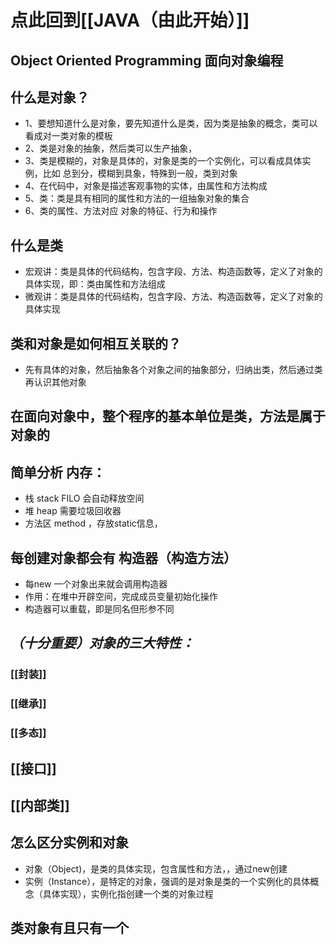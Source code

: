 # 点此回到[[JAVA（由此开始）]]

## Object Oriented Programming  面向对象编程

## 什么是对象？
- 1、要想知道什么是对象，要先知道什么是类，因为类是抽象的概念，类可以看成对一类对象的模板
- 2、类是对象的抽象，然后类可以生产抽象，
- 3、类是模糊的，对象是具体的，对象是类的一个实例化，可以看成具体实例，比如 总到分，模糊到具象，特殊到一般，类到对象
- 4、在代码中，对象是描述客观事物的实体，由属性和方法构成
- 5、类：类是具有相同的属性和方法的一组抽象对象的集合
- 6、类的属性、方法对应    对象的特征、行为和操作

## 什么是类
- 宏观讲：类是具体的代码结构，包含字段、方法、构造函数等，定义了对象的具体实现，即：类由属性和方法组成
- 微观讲：类是具体的代码结构，包含字段、方法、构造函数等，定义了对象的具体实现

## 类和对象是如何相互关联的？
- 先有具体的对象，然后抽象各个对象之间的抽象部分，归纳出类，然后通过类再认识其他对象

## 在面向对象中，整个程序的基本单位是类，方法是属于对象的

## 简单分析 内存：
- 栈 stack FILO   会自动释放空间
- 堆 heap  需要垃圾回收器
- 方法区  method ，存放static信息，

## 每创建对象都会有 构造器（构造方法）
- 每new 一个对象出来就会调用构造器
- 作用：在堆中开辟空间，完成成员变量初始化操作
- 构造器可以重载，即是同名但形参不同


## *（十分重要）对象的三大特性：*

### [[封装]]

### [[继承]]

### [[多态]]

## [[接口]]

## [[内部类]]

## 怎么区分实例和对象
- 对象（Object)，是类的具体实现，包含属性和方法，，通过new创建
- 实例（Instance），是特定的对象，强调的是对象是类的一个实例化的具体概念（具体实现），实例化指创建一个类的对象过程

## 类对象有且只有一个